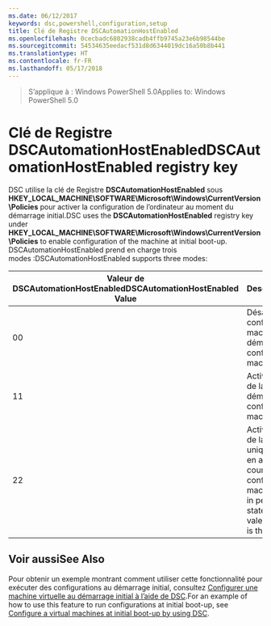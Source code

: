```yaml
---
ms.date: 06/12/2017
keywords: dsc,powershell,configuration,setup
title: Clé de Registre DSCAutomationHostEnabled
ms.openlocfilehash: 0cecbadc6802938cadb4ffb9745a23e6b98544be
ms.sourcegitcommit: 54534635eedacf531d8d6344019dc16a50b8b441
ms.translationtype: HT
ms.contentlocale: fr-FR
ms.lasthandoff: 05/17/2018
---
```

><span data-ttu-id="615ac-103">S’applique à : Windows PowerShell 5.0</span><span class="sxs-lookup"><span data-stu-id="615ac-103">Applies to: Windows PowerShell 5.0</span></span>

# <a name="dscautomationhostenabled-registry-key"></a><span data-ttu-id="615ac-104">Clé de Registre DSCAutomationHostEnabled</span><span class="sxs-lookup"><span data-stu-id="615ac-104">DSCAutomationHostEnabled registry key</span></span>

<span data-ttu-id="615ac-105">DSC utilise la clé de Registre **DSCAutomationHostEnabled** sous **HKEY_LOCAL_MACHINE\SOFTWARE\Microsoft\Windows\CurrentVersion\Policies** pour activer la configuration de l’ordinateur au moment du démarrage initial.</span><span class="sxs-lookup"><span data-stu-id="615ac-105">DSC uses the **DSCAutomationHostEnabled** registry key under **HKEY_LOCAL_MACHINE\SOFTWARE\Microsoft\Windows\CurrentVersion\Policies** to enable configuration of the machine at initial boot-up.</span></span>
<span data-ttu-id="615ac-106">DSCAutomationHostEnabled prend en charge trois modes :</span><span class="sxs-lookup"><span data-stu-id="615ac-106">DSCAutomationHostEnabled supports three modes:</span></span>

|  <span data-ttu-id="615ac-107">Valeur de DSCAutomationHostEnabled</span><span class="sxs-lookup"><span data-stu-id="615ac-107">DSCAutomationHostEnabled Value</span></span>  |  <span data-ttu-id="615ac-108">Description</span><span class="sxs-lookup"><span data-stu-id="615ac-108">Description</span></span>   |
|---|---|
<span data-ttu-id="615ac-109">0</span><span class="sxs-lookup"><span data-stu-id="615ac-109">0</span></span> | <span data-ttu-id="615ac-110">Désactive la configuration de la machine au démarrage.</span><span class="sxs-lookup"><span data-stu-id="615ac-110">Disable configuring the machine at boot-up.</span></span> |
<span data-ttu-id="615ac-111">1</span><span class="sxs-lookup"><span data-stu-id="615ac-111">1</span></span> | <span data-ttu-id="615ac-112">Active la configuration de la machine au démarrage.</span><span class="sxs-lookup"><span data-stu-id="615ac-112">Enable configuring the machine at boot-up.</span></span> |
<span data-ttu-id="615ac-113">2</span><span class="sxs-lookup"><span data-stu-id="615ac-113">2</span></span> | <span data-ttu-id="615ac-114">Active la configuration de la machine uniquement si DSC est en attente ou en cours.</span><span class="sxs-lookup"><span data-stu-id="615ac-114">Enable configuring the machine only if DSC is in pending or current state.</span></span> <span data-ttu-id="615ac-115">Il s'agit de la valeur par défaut.</span><span class="sxs-lookup"><span data-stu-id="615ac-115">This is the default value.</span></span> |

## <a name="see-also"></a><span data-ttu-id="615ac-116">Voir aussi</span><span class="sxs-lookup"><span data-stu-id="615ac-116">See Also</span></span>

<span data-ttu-id="615ac-117">Pour obtenir un exemple montrant comment utiliser cette fonctionnalité pour exécuter des configurations au démarrage initial, consultez [Configurer une machine virtuelle au démarrage initial à l’aide de DSC](bootstrapDsc.md).</span><span class="sxs-lookup"><span data-stu-id="615ac-117">For an example of how to use this feature to run configurations at initial boot-up, see [Configure a virtual machines at initial boot-up by using DSC](bootstrapDsc.md).</span></span>